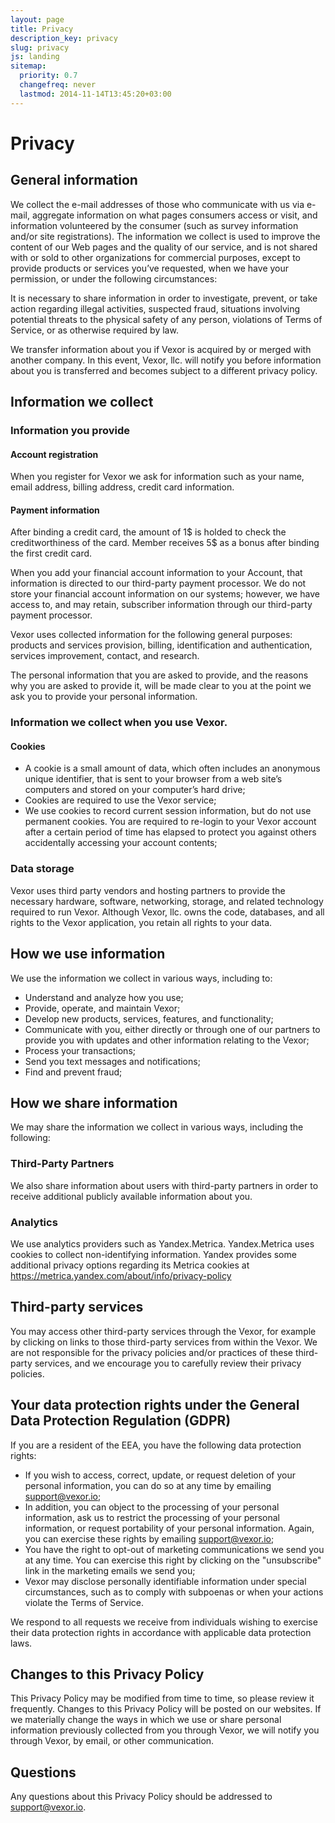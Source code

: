 ```yaml
---
layout: page
title: Privacy
description_key: privacy
slug: privacy
js: landing
sitemap:
  priority: 0.7
  changefreq: never
  lastmod: 2014-11-14T13:45:20+03:00
---
```



Privacy
=======

## General information

We collect the e-mail addresses of those who communicate with us via e-mail,
aggregate information on what pages consumers access or visit, and information
volunteered by the consumer (such as survey information and/or site
registrations). The information we collect is used to improve the content of
our Web pages and the quality of our service, and is not shared with or sold to
other organizations for commercial purposes, except to provide products or
services you’ve requested, when we have your permission, or under the following
circumstances:

It is necessary to share information in order to investigate, prevent, or take
action regarding illegal activities, suspected fraud, situations involving
potential threats to the physical safety of any person, violations of Terms of
Service, or as otherwise required by law.

We transfer information about you if Vexor is acquired by or merged with
another company. In this event, Vexor, llc. will notify you before information
about you is transferred and becomes subject to a different privacy policy.

## Information we collect

### Information you provide

#### Account registration
When you register for Vexor we ask for information such as your name, email
address, billing address, credit card information. 

#### Payment information

After binding a credit card, the amount of 1$ is holded to check the creditworthiness of the card.
Member receives 5$ as a bonus after binding the first credit card.

When you add your financial account information to your Account, that information is directed to our third-party payment processor. We do not store your financial account information on our systems; however, we have access to, and may retain, subscriber information through our third-party payment processor.

Vexor uses collected information for the following general purposes: products
and services provision, billing, identification and authentication, services
improvement, contact, and research.

The personal information that you are asked to provide, and the reasons why you are asked to provide it,
will be made clear to you at the point we ask you to provide your personal information.

### Information we collect when you use Vexor.

#### Cookies

* A cookie is a small amount of data, which often includes an anonymous unique
identifier, that is sent to your browser from a web site’s computers and stored
on your computer’s hard drive;
* Cookies are required to use the Vexor service;
* We use cookies to record current session information, but do not use permanent
cookies. You are required to re-login to your Vexor account after a certain
period of time has elapsed to protect you against others accidentally accessing
your account contents;

### Data storage

Vexor uses third party vendors and hosting partners to provide the necessary
hardware, software, networking, storage, and related technology required to run
Vexor. Although Vexor, llc. owns the code, databases, and all rights to the
Vexor application, you retain all rights to your data.

## How we use information

We use the information we collect in various ways, including to:

* Understand and analyze how you use;
* Provide, operate, and maintain Vexor;
* Develop new products, services, features, and functionality;
* Communicate with you, either directly or through one of our partners to provide you with updates and other information relating to the Vexor;
* Process your transactions;
* Send you text messages and notifications;
* Find and prevent fraud;

## How we share information

We may share the information we collect in various ways, including the following:

### Third-Party Partners

We also share information about users with third-party partners in order to receive additional publicly available information about you.

### Analytics

We use analytics providers such as Yandex.Metrica. Yandex.Metrica uses cookies to collect non-identifying information. Yandex provides some additional privacy options regarding its Metrica cookies at https://metrica.yandex.com/about/info/privacy-policy

## Third-party services
You may access other third-party services through the Vexor, for example by clicking on links to those third-party services from within the Vexor. We are not responsible for the privacy policies and/or practices of these third-party services, and we encourage you to carefully review their privacy policies.

## Your data protection rights under the General Data Protection Regulation (GDPR)

If you are a resident of the EEA, you have the following data protection rights:

* If you wish to access, correct, update, or request deletion of your personal information, you can do so at any time by emailing [support@vexor.io](mailto:support@vexor.io);
* In addition, you can object to the processing of your personal information, ask us to restrict the processing of your personal information, or request portability of your personal information. Again, you can exercise these rights by emailing [support@vexor.io](mailto:support@vexor.io);
* You have the right to opt-out of marketing communications we send you at any time. You can exercise this right by clicking on the "unsubscribe" link in the marketing emails we send you;
* Vexor may disclose personally identifiable information under special circumstances, such as to comply with subpoenas or when your actions violate the Terms of Service.

We respond to all requests we receive from individuals wishing to exercise their data protection rights in accordance with applicable data protection laws.

## Changes to this Privacy Policy

This Privacy Policy may be modified from time to time, so please review it frequently. Changes to this Privacy Policy will be posted on our websites. If we materially change the ways in which we use or share personal information previously collected from you through Vexor, we will notify you through Vexor, by email, or other communication.

## Questions

Any questions about this Privacy Policy should be addressed to
[support@vexor.io](mailto:support@vexor.io).
